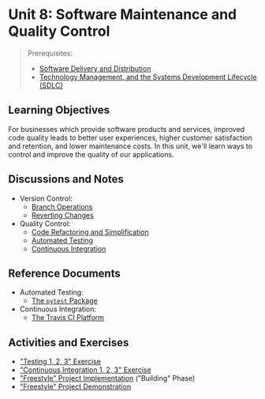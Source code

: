 # Unit 8: Software Maintenance and Quality Control

> Prerequisites:
>   + [Software Delivery and Distribution](/units/unit-7.md)
>   + [Technology Management, and the Systems Development Lifecycle (SDLC)](/units/unit-6.md)

## Learning Objectives

For businesses which provide software products and services, improved code quality leads to better user experiences, higher customer satisfaction and retention, and lower maintenance costs. In this unit, we'll learn ways to control and improve the quality of our applications.

## Discussions and Notes

  + Version Control:
    + [Branch Operations](/notes/clis/git.md#branch-operations)
    + [Reverting Changes](/notes/clis/git.md#reverting-changes)
 + Quality Control:
    + [Code Refactoring and Simplification](/notes/software/refactoring.md)
    + [Automated Testing](/notes/software/testing.md)
    + [Continuous Integration](/notes/software/testing.md#continuous-integration)

## Reference Documents

  + Automated Testing:
    + [The `pytest` Package](/notes/python/packages/pytest.md)
  + Continuous Integration:
    + [The Travis CI Platform](/notes/travis-ci.md)

## Activities and Exercises

  + ["Testing 1, 2, 3" Exercise](/exercises/testing-123/README.md)
  + ["Continuous Integration 1, 2, 3" Exercise](/exercises/ci-123/README.md)
  + ["Freestyle" Project Implementation](/projects/freestyle/implementation.md) ("Building" Phase)
  + ["Freestyle" Project Demonstration](/projects/freestyle/demo.md)
